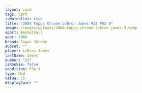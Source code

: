 ```yaml
---
layout: card
tags: card
isWatchlist: true
title: "2004 Topps Chrome LeBron James #23 PSA 9"
image: /images/uploads/2004-topps-chrome-lebron-james-9.webp
sport: Basketball
year: 2004
brand: Topps Chrome
subset: ""
player: LeBron James
lastName: James
number: "23"
isRookie: false
condition: PSA 9
type: Mid
value: 75
displayCase: ""
---
```

